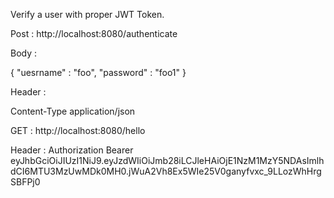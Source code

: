 Verify a user with proper JWT Token.

Post : http://localhost:8080/authenticate

Body : 

{
	"uesrname" : "foo",
	"password" : "foo1"
}

Header :

Content-Type application/json



GET :  http://localhost:8080/hello

Header : 
Authorization 
Bearer eyJhbGciOiJIUzI1NiJ9.eyJzdWIiOiJmb28iLCJleHAiOjE1NzM1MzY5NDAsImlhdCI6MTU3MzUwMDk0MH0.jWuA2Vh8Ex5WIe25V0ganyfvxc_9LLozWhHrgSBFPj0
